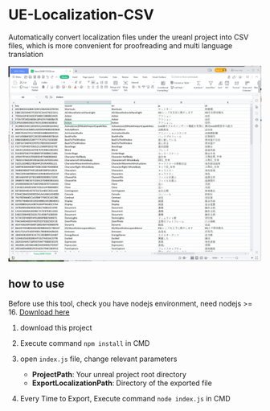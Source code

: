 # UE-Localization-CSV
Automatically convert localization files under the ureanl project into CSV files, which is more convenient for proofreading and multi language translation

![](./Documents/example.jpg)

## how to use

Before use this tool, check you have nodejs environment, need nodejs >= 16. [Download here](https://nodejs.org/)



1. download this project

2. Execute command `npm install` in CMD

3. open `index.js` file, change relevant parameters

    - **ProjectPath**: Your unreal project root directory
    - **ExportLocalizationPath**: Directory of the exported file

4. Every Time to Export, Execute command `node index.js` in CMD